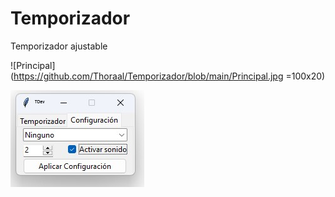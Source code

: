 # Temporizador
Temporizador ajustable

![Principal](https://github.com/Thoraal/Temporizador/blob/main/Principal.jpg =100x20)

![Configuración](https://github.com/Thoraal/Temporizador/blob/main/Configuraci%C3%B3n.jpg)
